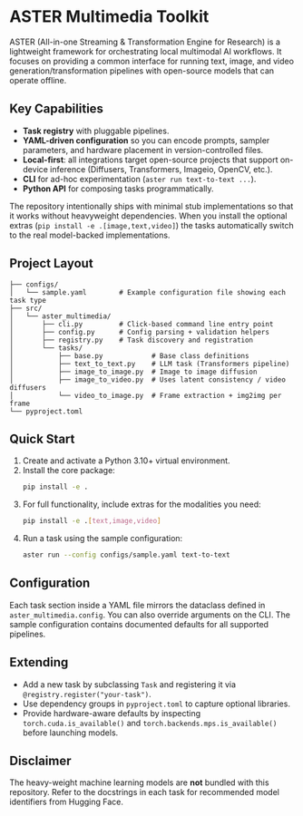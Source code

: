 # ASTER Multimedia Toolkit

ASTER (All-in-one Streaming & Transformation Engine for Research) is a lightweight framework for orchestrating local multimodal AI workflows.  It focuses on providing a common interface for running text, image, and video generation/transformation pipelines with open-source models that can operate offline.

## Key Capabilities

- **Task registry** with pluggable pipelines.
- **YAML-driven configuration** so you can encode prompts, sampler parameters, and hardware placement in version-controlled files.
- **Local-first**: all integrations target open-source projects that support on-device inference (Diffusers, Transformers, Imageio, OpenCV, etc.).
- **CLI** for ad-hoc experimentation (`aster run text-to-text ...`).
- **Python API** for composing tasks programmatically.

The repository intentionally ships with minimal stub implementations so that it works without heavyweight dependencies.  When you install the optional extras (`pip install -e .[image,text,video]`) the tasks automatically switch to the real model-backed implementations.

## Project Layout

```
├── configs/
│   └── sample.yaml        # Example configuration file showing each task type
├── src/
│   └── aster_multimedia/
│       ├── cli.py         # Click-based command line entry point
│       ├── config.py      # Config parsing + validation helpers
│       ├── registry.py    # Task discovery and registration
│       └── tasks/
│           ├── base.py            # Base class definitions
│           ├── text_to_text.py    # LLM task (Transformers pipeline)
│           ├── image_to_image.py  # Image to image diffusion
│           ├── image_to_video.py  # Uses latent consistency / video diffusers
│           └── video_to_image.py  # Frame extraction + img2img per frame
└── pyproject.toml
```

## Quick Start

1. Create and activate a Python 3.10+ virtual environment.
2. Install the core package:
   ```bash
   pip install -e .
   ```
3. For full functionality, include extras for the modalities you need:
   ```bash
   pip install -e .[text,image,video]
   ```
4. Run a task using the sample configuration:
   ```bash
   aster run --config configs/sample.yaml text-to-text
   ```

## Configuration

Each task section inside a YAML file mirrors the dataclass defined in `aster_multimedia.config`.  You can also override arguments on the CLI.  The sample configuration contains documented defaults for all supported pipelines.

## Extending

- Add a new task by subclassing `Task` and registering it via `@registry.register("your-task")`.
- Use dependency groups in `pyproject.toml` to capture optional libraries.
- Provide hardware-aware defaults by inspecting `torch.cuda.is_available()` and `torch.backends.mps.is_available()` before launching models.

## Disclaimer

The heavy-weight machine learning models are **not** bundled with this repository.  Refer to the docstrings in each task for recommended model identifiers from Hugging Face.
